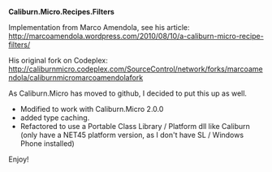 **Caliburn.Micro.Recipes.Filters**

Implementation from Marco Amendola, see his article: 
http://marcoamendola.wordpress.com/2010/08/10/a-caliburn-micro-recipe-filters/

His original fork on Codeplex: 
http://caliburnmicro.codeplex.com/SourceControl/network/forks/marcoamendola/caliburnmicromarcoamendolafork

As Caliburn.Micro has moved to github, I decided to put this up as well.

- Modified to work with Caliburn.Micro 2.0.0 
- added type caching.
- Refactored to use a Portable Class Library / Platform dll like Caliburn (only have a NET45 platform version, as I don't have SL / Windows Phone installed)

Enjoy!